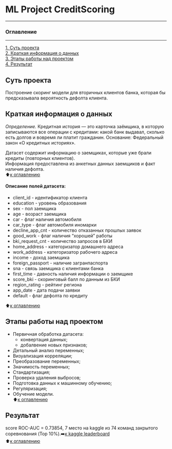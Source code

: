 # ML Project CreditScoring
____


### Оглавление  
---
[1. Суть проекта](https://github.com/Desolitto/KazakovGit/blob/master/CreditScoring/README.md#Суть-проекта)  
[2. Краткая информация о данных](https://github.com/Desolitto/KazakovGit/blob/master/CreditScoring/README.md#Краткая-информация-о-данных)  
[3. Этапы работы над проектом](https://github.com/Desolitto/KazakovGit/blob/master/CreditScoring/README.md#Этапы-работы-над-проектом)  
[4. Результат](https://github.com/Desolitto/KazakovGit/blob/master/CreditScoring/README.md#Результат)   


## Суть проекта
Построение скоринг модели для вторичных клиентов банка, которая бы предсказывала вероятность дефолта клиента.

## Краткая информация о данных
*Определение.* Кредитная история — это карточка заёмщика, в которую записываются все операции с кредитами: какой банк выдавал, сколько есть долгов и вовремя ли платит гражданин.  Основание: Федеральный закон «О кредитных историях».

Датасет содержит информацию о заемщиках, которые уже брали кредиты (повторных клиентов).  
Информация предоставлена из анкетных данных заемщиков и факт наличия дефолта.  
:arrow_up:[к оглавлению](https://github.com/Desolitto/KazakovGit/blob/master/CreditScoring/README.md#Оглавление)

#### Описание полей датасета:

- client_id - идентификатор клиента
- education - уровень образования
- sex - пол заемщика
- age - возраст заемщика
- car - флаг наличия автомобиля
- car_type - флаг автомобиля иномарки
- decline_app_cnt - количество отказанных прошлых заявок
- good_work - флаг наличия “хорошей” работы
- bki_request_cnt - количество запросов в БКИ
- home_address - категоризатор домашнего адреса
- work_address - категоризатор рабочего адреса
- income - доход заемщика
- foreign_passport - наличие загранпаспорта
- sna - связь заемщика с клиентами банка
- first_time - давность наличия информации о заемщике
- score_bki - скоринговый балл по данным из БКИ
- region_rating - рейтинг региона
- app_date - дата подачи заявки
- default - флаг дефолта по кредиту

:arrow_up:[к оглавлению](https://github.com/Desolitto/KazakovGit/blob/master/CreditScoring/README.md#Оглавление)


## Этапы работы над проектом  
- Первичная обработка датасета:
  - конвертация данных;  
  - добалвение новых признаков;   
- Детальный анализ переменных;  
- Визуализация корреляции;  
- Преобразование переменных;  
- Значимость переменных;  
- Стандартизация;  
- Проверка удаления выбросов;  
- Подготовка данных к машинному обучению;  
- Регуляризация;  
- Обучение модели.  
:arrow_up:[к оглавлению](https://github.com/Desolitto/KazakovGit/blob/master/CreditScoring/README.md#Оглавление)

## Результат  

score ROC-AUC = 0.73854, 7 место на kaggle из 74 команд закрытого соревнования (Top 10%).:arrow_right:[к kaggle leaderboard](https://www.kaggle.com/c/sf-dst-scoring/leaderboard)  
:arrow_up:[к оглавлению](https://github.com/Desolitto/KazakovGit/blob/master/CreditScoring/README.md#Оглавление)
